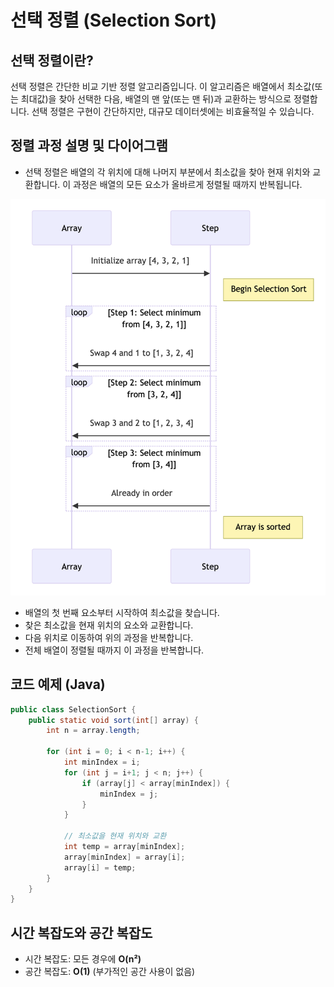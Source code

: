# 선택 정렬 (Selection Sort)

## 선택 정렬이란?

선택 정렬은 간단한 비교 기반 정렬 알고리즘입니다. 이 알고리즘은 배열에서 최소값(또는 최대값)을 찾아 선택한 다음, 배열의 맨 앞(또는 맨 뒤)과 교환하는 방식으로 정렬합니다. 선택 정렬은 구현이 간단하지만, 대규모 데이터셋에는 비효율적일 수 있습니다.

## 정렬 과정 설명 및 다이어그램
- 선택 정렬은 배열의 각 위치에 대해 나머지 부분에서 최소값을 찾아 현재 위치와 교환합니다. 이 과정은 배열의 모든 요소가 올바르게 정렬될 때까지 반복됩니다.

<img src= "./images/SelectionSort.png" width="1156">

- 배열의 첫 번째 요소부터 시작하여 최소값을 찾습니다.
- 찾은 최소값을 현재 위치의 요소와 교환합니다.
- 다음 위치로 이동하여 위의 과정을 반복합니다.
- 전체 배열이 정렬될 때까지 이 과정을 반복합니다.

## 코드 예제 (Java)

```java
public class SelectionSort {
    public static void sort(int[] array) {
        int n = array.length;

        for (int i = 0; i < n-1; i++) {
            int minIndex = i;
            for (int j = i+1; j < n; j++) {
                if (array[j] < array[minIndex]) {
                    minIndex = j;
                }
            }

            // 최소값을 현재 위치와 교환
            int temp = array[minIndex];
            array[minIndex] = array[i];
            array[i] = temp;
        }
    }
}
```

## 시간 복잡도와 공간 복잡도
- 시간 복잡도: 모든 경우에 <b>O(n²)</b>
- 공간 복잡도: <b>O(1)</b> (부가적인 공간 사용이 없음)